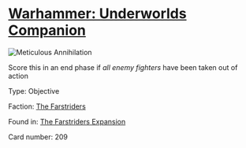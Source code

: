 # [Warhammer: Underworlds Companion](https://guidokessels.github.io/wh-underworlds)

  

![Meticulous Annihilation](https://warhammerunderworlds.com/wp-content/uploads/sites/6/2018/03/209_ENG.png)

Score this in an end phase if <i>all enemy fighters</i> have been taken out of action

Type: Objective

Faction: [The Farstriders](https://guidokessels.github.io/wh-underworlds/factions/the-farstriders)

Found in: [The Farstriders Expansion](https://guidokessels.github.io/wh-underworlds/locations/the-farstriders-expansion)

Card number: 209
